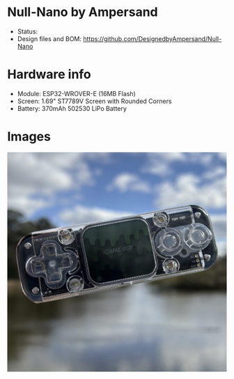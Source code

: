 # Null-Nano by Ampersand
- Status:
- Design files and BOM: https://github.com/DesignedbyAmpersand/Null-Nano

# Hardware info
- Module: ESP32-WROVER-E (16MB Flash)
- Screen: 1.69" ST7789V Screen with Rounded Corners
- Battery: 370mAh 502530 LiPo Battery

# Images
![device.jpg](device.jpg)
